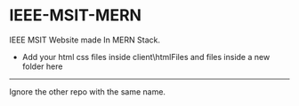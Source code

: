 # IEEE-MSIT-MERN
IEEE MSIT Website made In MERN Stack.

- Add your html css files inside client\htmlFiles and files inside a new folder here

---
Ignore the other repo with the same name.
